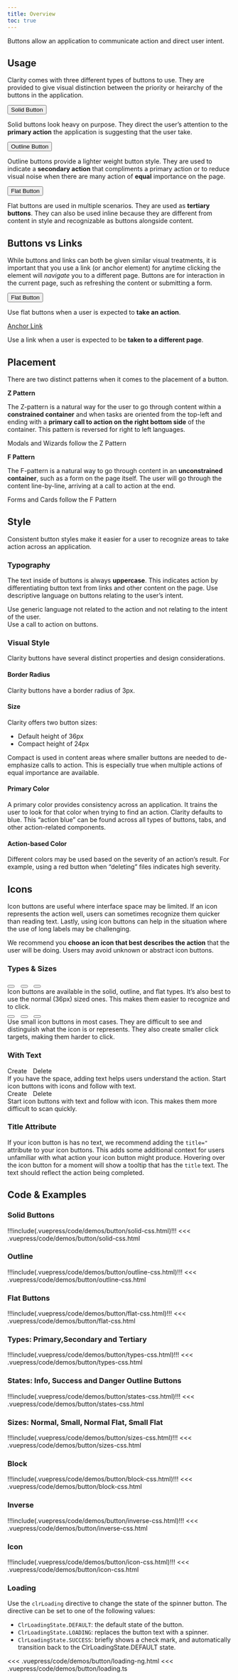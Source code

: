 ```yaml
---
title: Overview
toc: true
---
```


Buttons allow an application to communicate action and direct user intent.

## Usage

Clarity comes with three different types of buttons to use. They are provided to give visual distinction between the priority or heirarchy of the buttons in the application.

<div class="clr-row" cds-layout="m-t:md">
<div class="clr-col-sm-12 clr-col-lg-4">
<DocInset><button class="btn btn-primary">Solid Button</button></DocInset>

Solid buttons look heavy on purpose. They direct the user’s attention to the **primary action** the application is suggesting that the user take.

</div>
<div class="clr-col-sm-12 clr-col-lg-4">
<DocInset><button class="btn">Outline Button</button></DocInset>

Outline buttons provide a lighter weight button style. They are used to indicate a **secondary action** that compliments a primary action or to reduce visual noise when there are many action of **equal** importance on the page.

</div>
<div class="clr-col-sm-12 clr-col-lg-4">
<DocInset><button class="btn btn-link">Flat Button</button></DocInset>

Flat buttons are used in multiple scenarios. They are used as **tertiary buttons**. They can also be used inline because they are different from content in style and recognizable as buttons alongside content.

</div>
</div>

## Buttons vs Links

While buttons and links can both be given similar visual treatments, it is important that you use a link (or anchor element) for anytime clicking the element will _navigate_ you to a different page. Buttons are for interaction in the current page, such as refreshing the content or submitting a form.

<div class="clr-row" cds-layout="m-t:md">
<div class="clr-col-sm-12 clr-col-lg-6">
<DocInset><button class="btn btn-link">Flat Button</button></DocInset>

Use flat buttons when a user is expected to **take an action**.

</div>

<div class="clr-col-sm-12 clr-col-lg-6">
<DocInset><a href="javascript://" class="btn btn-link">Anchor Link</a></DocInset>

Use a link when a user is expected to be **taken to a different page**.

</div>
</div>

## Placement

There are two distinct patterns when it comes to the placement of a button.

<div class="clr-row" cds-layout="m-t:md">
<div class="clr-col-sm-12 clr-col-lg-6">
<DocInset height="300">
<ClrImage title="Z Pattern illustration" src="/images/angular-components/button/z_pattern.svg" />
</DocInset>

**Z Pattern**

The Z-pattern is a natural way for the user to go through content within a **constrained container** and when tasks are oriented from the top-left and ending with a **primary call to action on the right bottom side** of the container. This pattern is reversed for right to left languages.

<cds-icon shape="bookmark" size="24"></cds-icon> Modals and Wizards follow the Z Pattern

</div>

<div class="clr-col-sm-12 clr-col-lg-6">
<DocInset height="300">
<ClrImage title="F Pattern illustration" src="/images/angular-components/button/f_pattern.svg" />
</DocInset>

**F Pattern**

The F-pattern is a natural way to go through content in an **unconstrained container**, such as a form on the page itself. The user will go through the content line-by-line, arriving at a call to action at the end.

<cds-icon shape="bookmark" size="24"></cds-icon> Forms and Cards follow the F Pattern

</div>
</div>

## Style

Consistent button styles make it easier for a user to recognize areas to take action across an application.

### Typography

The text inside of buttons is always **uppercase**. This indicates action by differentiating button text from links and other content on the page. Use descriptive language on buttons relating to the user’s intent.

<div class="clr-row">

<div class="clr-col-sm-12 clr-col-lg-6 doc-dont">
<ClrImage class="doc-example" title="Typography Don't Example" src="/images/angular-components/button/typography_dont.svg" align="center" />
Use generic language not related to the action and not relating to the intent of the user.
</div>

<div class="clr-col-sm-12 clr-col-lg-6 doc-do">
<ClrImage class="doc-example" title="Typography Do Example" src="/images/angular-components/button/typography_do.svg" align="center" />
Use a call to action on buttons.
</div>

</div>

### Visual Style

Clarity buttons have several distinct properties and design considerations.

#### Border Radius

Clarity buttons have a border radius of 3px.

<div class="clr-row" cds-layout="m-t:md">
<div class="clr-col-sm-12 clr-col-lg-6">

#### Size

Clarity offers two button sizes:

- Default height of 36px
- Compact height of 24px

Compact is used in content areas where smaller buttons are needed to de-emphasize calls to action. This is especially true when multiple actions of equal importance are available.

</div>
<div class="clr-col-sm-12 clr-col-lg-6">

<ClrImage cds-layout="m-t@lg:xl p-t@lg:lg" title="Visualization of button sizes" src="/images/angular-components/button/button_sizes.png" />

</div>

</div>

#### Primary Color

A primary color provides consistency across an application. It trains the user to look for that color when trying to find an action. Clarity defaults to blue. This “action blue” can be found across all types of buttons, tabs, and other action-related components.

<div class="clr-row" cds-layout="m-t:md">
<div class="clr-col-sm-12 clr-col-lg-6">

#### Action-based Color

Different colors may be used based on the severity of an action’s result. For example, using a red button when “deleting” files indicates high severity.

</div>
<div class="clr-col-sm-12 clr-col-lg-6">
<ClrImage cds-layout="m-t@lg:xl p-t@lg:lg" title="Visualization of button colors" src="/images/angular-components/button/action_colors.png" />
</div>
</div>

## Icons

Icon buttons are useful where interface space may be limited. If an icon represents the action well, users can sometimes recognize them quicker than reading text. Lastly, using icon buttons can help in the situation where the use of long labels may be challenging.

We recommend you **choose an icon that best describes the action** that the user will be doing. Users may avoid unknown or abstract icon buttons.

### Types & Sizes

<div class="clr-row">

<div class="clr-col-sm-12 clr-col-lg-6 doc-do">
<div class="doc-example">
<button class="btn btn-primary btn-icon" style="margin-right: 0.6rem"><clr-icon shape="check"></clr-icon></button>
<button class="btn btn-icon" style="margin-right: 0.6rem"><clr-icon shape="folder"></clr-icon></button>
<button class="btn btn-icon btn-link"><clr-icon shape="cog"></clr-icon></button>
</div>
Icon buttons are available in the solid, outline, and flat types. It’s also best to use the normal (36px) sized ones. This makes them easier to recognize and to click.
</div>

<div class="clr-col-sm-12 clr-col-lg-6 doc-dont">
<div class="doc-example">
<button class="btn btn-sm btn-primary btn-icon" style="margin-right: 0.6rem"><clr-icon shape="check"></clr-icon></button>
<button class="btn btn-sm btn-icon" style="margin-right: 0.6rem"><clr-icon shape="folder"></clr-icon></button>
<button class="btn btn-icon btn-sm btn-link"><clr-icon shape="cog"></clr-icon></button>
</div>
Use small icon buttons in most cases. They are difficult to see and distinguish what the icon is or represents. They also create smaller click targets, making them harder to click.
</div>

</div>

### With Text

<div class="clr-row">
<div class="clr-col-sm-12 clr-col-lg-6 doc-do">
<div class="doc-example">
<cds-button size="icon" style="margin-right: 0.6rem"><cds-icon shape="check"></cds-icon> Create</cds-button>
<cds-button size="icon" status="danger"><cds-icon shape="times"></cds-icon> Delete</cds-button>
</div>
If you have the space, adding text helps users understand the action. Start icon buttons with icons and follow with text.
</div>

<div class="clr-col-sm-12 clr-col-lg-6 doc-dont">
<div class="doc-example">
<cds-button size="icon" style="margin-right: 0.6rem">Create <cds-icon shape="check"></cds-icon></cds-button>
<cds-button size="icon" status="danger">Delete <cds-icon shape="times"></cds-icon></cds-button>
</div>
Start icon buttons with text and follow with icon. This makes them more difficult to scan quickly.
</div>
</div>

<div class="clr-row" cds-layout="m-t:md">
<div class="clr-col-sm-12 clr-col-lg-6">

### Title Attribute

If your icon button is has no text, we recommend adding the `title="` attribute to your icon buttons. This adds some additional context for users unfamiliar with what action your icon button might produce. Hovering over the icon button for a moment will show a tooltip that has the `title` text. The text should reflect the action being completed.

</div>
<div class="clr-col-sm-12 clr-col-lg-6">

<ClrImage cds-layout="m-t@lg:xl p-t@lg:lg" title="Visualization of button title attributes" src="/images/angular-components/button/icon-button-title-attribute.png" />

</div>
</div>

## Code & Examples

### Solid Buttons

<doc-demo>
!!!include(.vuepress/code/demos/button/solid-css.html)!!!
</doc-demo>

<doc-code>
<<< .vuepress/code/demos/button/solid-css.html
</doc-code>

### Outline

<doc-demo>
!!!include(.vuepress/code/demos/button/outline-css.html)!!!
</doc-demo>

<doc-code>
<<< .vuepress/code/demos/button/outline-css.html
</doc-code>

### Flat Buttons

<doc-demo>
!!!include(.vuepress/code/demos/button/flat-css.html)!!!
</doc-demo>

<doc-code>
<<< .vuepress/code/demos/button/flat-css.html
</doc-code>

### Types: Primary,Secondary and Tertiary

<doc-demo>
!!!include(.vuepress/code/demos/button/types-css.html)!!!
</doc-demo>

<doc-code>
<<< .vuepress/code/demos/button/types-css.html
</doc-code>

### States: Info, Success and Danger Outline Buttons

<doc-demo>
!!!include(.vuepress/code/demos/button/states-css.html)!!!
</doc-demo>

<doc-code>
<<< .vuepress/code/demos/button/states-css.html
</doc-code>

### Sizes: Normal, Small, Normal Flat, Small Flat

<doc-demo>
!!!include(.vuepress/code/demos/button/sizes-css.html)!!!
</doc-demo>

<doc-code>
<<< .vuepress/code/demos/button/sizes-css.html
</doc-code>

### Block

<doc-demo>
!!!include(.vuepress/code/demos/button/block-css.html)!!!
</doc-demo>

<doc-code>
<<< .vuepress/code/demos/button/block-css.html
</doc-code>

### Inverse

<doc-demo>
!!!include(.vuepress/code/demos/button/inverse-css.html)!!!
</doc-demo>

<doc-code>
<<< .vuepress/code/demos/button/inverse-css.html
</doc-code>

### Icon

<doc-demo>
!!!include(.vuepress/code/demos/button/icon-css.html)!!!
</doc-demo>

<doc-code>
<<< .vuepress/code/demos/button/icon-css.html
</doc-code>

### Loading

Use the `clrLoading` directive to change the state of the spinner button. The directive can be set to one of the following values:

- `ClrLoadingState.DEFAULT`: the default state of the button.
- `ClrLoadingState.LOADING`: replaces the button text with a spinner.
- `ClrLoadingState.SUCCESS`: briefly shows a check mark, and automatically transition back to the ClrLoadingState.DEFAULT state.

<doc-code>
<<< .vuepress/code/demos/button/loading-ng.html
</doc-code>

<doc-code>
<<< .vuepress/code/demos/button/loading.ts
</doc-code>
